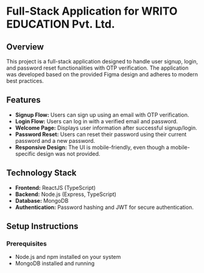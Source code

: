 # Full-Stack Application for WRITO EDUCATION Pvt. Ltd.

## Overview
This project is a full-stack application designed to handle user signup, login, and password reset functionalities with OTP verification. The application was developed based on the provided Figma design and adheres to modern best practices.

## Features
- **Signup Flow:** Users can sign up using an email with OTP verification.
- **Login Flow:** Users can log in with a verified email and password.
- **Welcome Page:** Displays user information after successful signup/login.
- **Password Reset:** Users can reset their password using their current password and a new password.
- **Responsive Design:** The UI is mobile-friendly, even though a mobile-specific design was not provided.

## Technology Stack
- **Frontend:** ReactJS (TypeScript)
- **Backend:** Node.js (Express, TypeScript)
- **Database:** MongoDB 
- **Authentication:** Password hashing and JWT for secure authentication.

## Setup Instructions

### Prerequisites
- Node.js and npm installed on your system
- MongoDB installed and running

